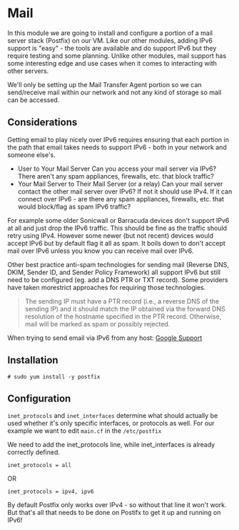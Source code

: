# Mail

In this module we are going to install and configure a portion of a mail server stack (Postfix) on our VM. Like our other modules, adding IPv6 support is "easy" - the tools are available and do support IPv6 but they require testing and some planning. Unlike other modules, mail support has some interesting edge and use cases when it comes to interacting with other servers.

We'll only be setting up the Mail Transfer Agent portion so we can send/receive mail within our network and not any kind of storage so mail can be accessed.

## Considerations

Getting email to play nicely over IPv6 requires ensuring that each portion in the path that email takes needs to support IPv6 - both in your network and someone else's.

  * User to Your Mail Server
    Can you access your mail server via IPv6? There aren't any spam appliances, firewalls, etc. that block traffic?
  * Your Mail Server to Their Mail Server (or a relay)
    Can your mail server contact the other mail server over IPv6? If not it should use IPv4.
    If it can connect over IPv6 - are there any spam appliances, firewalls, etc. that would block/flag as spam IPv6 traffic?

For example some older Sonicwall or Barracuda devices don't support IPv6 at all and just drop the IPv6 traffic. This should be fine as the traffic should retry using IPv4. However some newer (but not recent) devices would accept IPv6 but by default flag it all as spam. It boils down to don't accept mail over IPv6 unless you know you can receive mail over IPv6.

Other best practice anti-spam technologies for sending mail (Reverse DNS, DKIM, Sender ID, and Sender Policy Framework) all support IPv6 but still need to be configured (eg. add a DNS PTR or TXT record). Some providers have taken morestrict approaches for requiring those technologies.

  > The sending IP must have a PTR record (i.e., a reverse DNS of the sending IP) and it should match the IP obtained via the forward DNS resolution of the hostname specified in the PTR record. Otherwise, mail will be marked as spam or possibly rejected.

When trying to send email via IPv6 from any host: [Google Support](https://support.google.com/mail/answer/81126?p=ipv6_authentication_error&rd=1#authentication)

## Installation

    # sudo yum install -y postfix

## Configuration

`inet_protocols` and `inet_interfaces` determine what should actually be used whether it's only specific interfaces, or protocols as well. For our example we want to edit `main.cf` in the `/etc/postfix`

We need to add the inet_protocols line, while inet_interfaces is already correctly defined.

    inet_protocols = all

OR

    inet_protocols = ipv4, ipv6

By default Postfix only works over IPv4 - so without that line it won't work. But that's all that needs to be done on Postifx to get it up and running on IPv6! 

